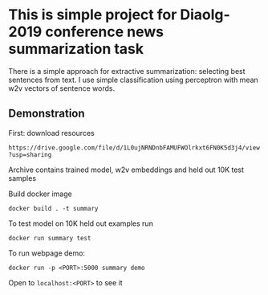 
# This is simple project for Diaolg-2019 conference news summarization task

There is a simple approach for extractive summarization: selecting best sentences from text. 
I use simple classification using perceptron with mean w2v vectors of sentence words.   

## Demonstration

First: download resources 

`https://drive.google.com/file/d/1L0ujNRNDnbFAMUFWOlrkxt6FN0K5d3j4/view?usp=sharing` 

Archive contains trained model, w2v embeddings and held out 10K test samples

Build docker image

`docker build . -t summary`

To test model on 10K held out examples run

`docker run summary test`

To run webpage demo:

`docker run -p <PORT>:5000 summary demo`

Open to `localhost:<PORT>` to see it
